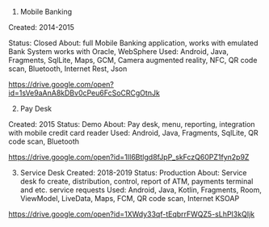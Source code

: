 1. Mobile Banking 

Created: 2014-2015

Status: Closed
About: full Mobile Banking application, works with emulated Bank System works with Oracle, WebSphere
Used: Android, Java, Fragments, SqlLite, Maps, GCM, Camera augmented reality, NFC, QR code scan, Bluetooth, Internet Rest, Json 

https://drive.google.com/open?id=1sVe9aAnA8kDBv0cPeu6FcSoCRCgOtnJk

2. Pay Desk 

Created: 2015
Status: Demo
About: Pay desk, menu, reporting, integration with mobile credit card reader
Used: Android, Java, Fragments, SqlLite, QR code scan, Bluetooth

https://drive.google.com/open?id=1II6Btlgd8fJpP_skFczQ60PZ1fyn2p9Z

3. Service Desk
Created: 2018-2019
Status: Production
About: Service desk fo create, distribution, control, report of ATM, payments terminal and etc. service requests
Used: Android, Java, Kotlin, Fragments, Room, ViewModel, LiveData, Maps, FCM, QR code scan, Internet KSOAP 

https://drive.google.com/open?id=1XWdy33qf-tEqbrrFWQZ5-sLhPI3kQIjk


